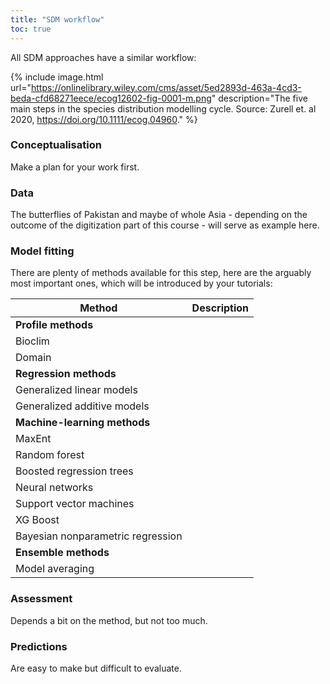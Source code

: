 ```yaml
---
title: "SDM workflow"
toc: true
---
```


All SDM approaches have a similar workflow:

{% include image.html url="https://onlinelibrary.wiley.com/cms/asset/5ed2893d-463a-4cd3-beda-cfd68271eece/ecog12602-fig-0001-m.png" description="The five main steps in the species distribution modelling cycle. Source: Zurell et. al 2020, https://doi.org/10.1111/ecog.04960." %}


### Conceptualisation

Make a plan for your work first.


### Data

The butterflies of Pakistan and maybe of whole Asia - depending on the outcome of the digitization part of this course - will serve as example here.


### Model fitting

There are plenty of methods available for this step, here are the arguably most important ones,
which will be introduced by your tutorials:


| Method                           |  Description |
|----------------------------------|--------------|
|**Profile methods**               |              |
|Bioclim                           |              |
|Domain                            |              |
|**Regression methods**            |              |
|Generalized linear models         |              |
|Generalized additive models       |              |
|**Machine-learning methods**      |              |
|MaxEnt                            |              |
|Random forest                     |              |
|Boosted regression trees          |              |
|Neural networks                   |              |
|Support vector machines           |              |
|XG Boost                          |              |
|Bayesian nonparametric regression |              |
|**Ensemble methods**              |              |
|Model averaging                   |              |


### Assessment

Depends a bit on the method, but not too much.


### Predictions

Are easy to make but difficult to evaluate.






